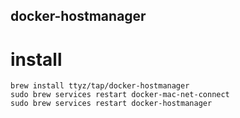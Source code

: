 ## docker-hostmanager

# install

```
brew install ttyz/tap/docker-hostmanager
sudo brew services restart docker-mac-net-connect
sudo brew services restart docker-hostmanager
```
